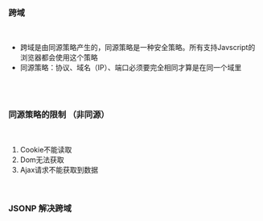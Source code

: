 ### 跨域

<br>

- 跨域是由同源策略产生的，同源策略是一种安全策略。所有支持Javscript的浏览器都会使用这个策略
- 同源策略：协议、域名（IP）、端口必须要完全相同才算是在同一个域里


<br>

<br>

### 同源策略的限制 （非同源）

<br>

1. Cookie不能读取
2. Dom无法获取
3. Ajax请求不能获取到数据


<br>

### JSONP 解决跨域

<br>


